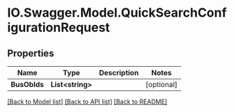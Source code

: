 # IO.Swagger.Model.QuickSearchConfigurationRequest
## Properties

Name | Type | Description | Notes
------------ | ------------- | ------------- | -------------
**BusObIds** | **List&lt;string&gt;** |  | [optional] 

[[Back to Model list]](../README.md#documentation-for-models) [[Back to API list]](../README.md#documentation-for-api-endpoints) [[Back to README]](../README.md)

